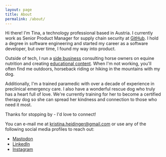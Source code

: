 ```yaml
---
layout: page
title: About
permalink: /about/
---
```


Hi there! I'm Tina, a technology professional based in Austria. I currently work as Senior Product Manager for supply chain security at [GitHub](https://github.com/tinaheidinger/). I hold a degree in software engineering and started my career as a software developer, but over time, I found my way into product.

Outside of tech, I run a [side business](https://pferdestaerken.at/) consulting horse owners on equine nutrition and creating [educational content](https://pferdewissen.at/). When I'm not working, you'll often find me outdoors, horseback riding or hiking in the mountains with my dog.

Additionally, I'm a trained paramedic with over a decade of experience in preclinical emergency care. I also have a wonderful rescue dog who truly has a heart full of love. We're currently training for her to become a certified therapy dog so she can spread her kindness and connection to those who need it most.

Thanks for stopping by - I'd love to connect!

You can e-mail me at [kristina.heidinger@gmail.com](mailto:kristina.heidinger@gmail.com) or use any of the following social media profiles to reach out:

- [Mastodon](https://hci.social/@tinaheidinger)
- [LinkedIn](https://www.linkedin.com/in/kristinaheidinger/)
- [Instagram](https://www.instagram.com/tinaheidinger)